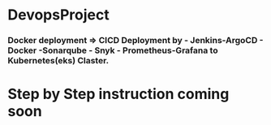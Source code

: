 # DevopsProject
### Docker deployment => CICD Deployment by - Jenkins-ArgoCD - Docker -Sonarqube - Snyk - Prometheus-Grafana to Kubernetes(eks) Claster.


# Step by Step instruction coming soon
